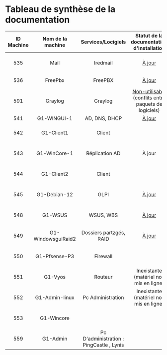 # Tableau de synthèse de la documentation

| ID Machine  | Nom de la machine | Services/Locigiels | Statut de la documentation d'installation | Statut de la documentation d'utilisation |
|:-----------------:|:-----------------:|:-----------------:|:-----------------------------------------:|:----------------------------------------:|
| 535 | Mail      | Iredmail | [À jour](../S07/s07_INSTALL.md)                               |   Inexistante ( peu pertinente  )       |
| 536 | FreePbx      | FreePBX |  [À jour](../S09/S09_INSTALL.md)                           |   Inexistante ( inutile  )       |
| 591 | Graylog     | Graylog |  [Non-utilisable](../S06/S06_INSTALL.md)  (conflits entre paquets de logiciels)                           |   Inexistante ( inutile  )       |
| 541 | G1-WINGUI-1  | AD, DNS, DHCP   | [À jour](../S02/S02_INSTALL.md)                             |   [À jour](../S03/S03_USER_GUIDE.md)        |
| 542 | G1-Client1   |  Client |                                    |   Inexistante ( manque de temps  )       |
| 543 | G1-WinCore-1  | Réplication AD |    À jour                           |   Inexistante ( manque de temps  )       |
| 544 | G1-Client2     |       Client         |                                    |   Inexistante ( manque de temps  )       |
| 545 | G1-Debian-12    | GLPI |    [À jour](../S03/S03_INSTALL.md)                                 |   Inexistante ( manque de temps  )       |
| 548 | G1-WSUS          | WSUS, WBS |    [À jour](..S08/s08_INSTALL.md)                               |   Inexistante ( manque de temps  )       |
| 549 | G1-WindowsguiRaid2 | Dossiers partzgés, RAID  |              [À jour](../S05/s05_INSTALL.md)                        |   Inexistante ( manque de temps  )       |
| 550 | G1-Pfsense-P3      | Firewall |                                             |   Inexistante ( manque de temps  )       |
| 551 | G1-Vyos | Routeur |              Inexistante (matériel non mis en ligne)                       |   Inexistante ( manque de temps  )       |
| 552 | G1-Admin-linux | Pc Administration |  Inexistante (matériel non mis en ligne)            |   Inexistante ( inutile  )               |
| 553 | G1-Wincore    |      |                                                  |   Inexistante  ( non fonctionnnelle )    |
| 559 | G1-Admin    | Pc D'administration : PingCastle , Lynis|                                 |   Inexistante ( inutile  )               |
